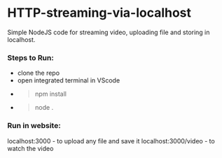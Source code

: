 # HTTP-streaming-via-localhost
Simple NodeJS code for streaming video, uploading file and storing in localhost.

### Steps to Run:
- clone the repo
- open integrated terminal in VScode
- > npm install
- > node .

### Run in website: 
localhost:3000 - to upload any file and save it
localhost:3000/video - to watch the video
